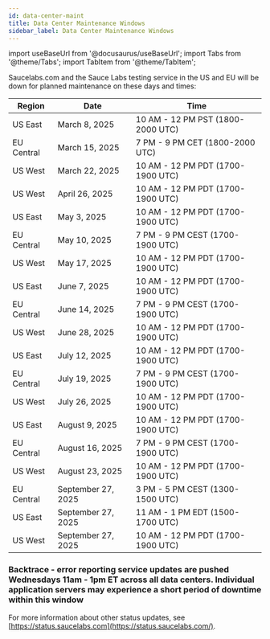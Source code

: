 ```yaml
---
id: data-center-maint
title: Data Center Maintenance Windows
sidebar_label: Data Center Maintenance Windows
---
```


import useBaseUrl from '@docusaurus/useBaseUrl';
import Tabs from '@theme/Tabs';
import TabItem from '@theme/TabItem';

Saucelabs.com and the Sauce Labs testing service in the US and EU will be down for planned maintenance on these days and times:

| Region     | Date               | Time                           |
| ---------- | ------------------ | ------------------------------ |
| US East    | March 8, 2025      | 10 AM - 12 PM PST (1800-2000 UTC) |
| EU Central | March 15, 2025     | 7 PM - 9 PM CET (1800-2000 UTC) |
| US West    | March 22, 2025     | 10 AM - 12 PM PDT (1700-1900 UTC) |
| US West    | April 26, 2025     | 10 AM - 12 PM PDT (1700-1900 UTC) |
| US East    | May 3, 2025        | 10 AM - 12 PM PDT (1700-1900 UTC) |
| EU Central | May 10, 2025       | 7 PM - 9 PM CEST (1700-1900 UTC) |
| US West    | May 17, 2025       | 10 AM - 12 PM PDT (1700-1900 UTC) |
| US East    | June 7, 2025       | 10 AM - 12 PM PDT (1700-1900 UTC) |
| EU Central | June 14, 2025      | 7 PM - 9 PM CEST (1700-1900 UTC) |
| US West    | June 28, 2025      | 10 AM - 12 PM PDT (1700-1900 UTC) |
| US East    | July 12, 2025      | 10 AM - 12 PM PDT (1700-1900 UTC) |
| EU Central | July 19, 2025      | 7 PM - 9 PM CEST (1700-1900 UTC) |
| US West    | July 26, 2025      | 10 AM - 12 PM PDT (1700-1900 UTC) |
| US East    | August 9, 2025      | 10 AM - 12 PM PDT (1700-1900 UTC) |
| EU Central | August 16, 2025      | 7 PM - 9 PM CEST (1700-1900 UTC) |
| US West    | August 23, 2025      | 10 AM - 12 PM PDT (1700-1900 UTC) |
| EU Central | September 27, 2025      | 3 PM - 5 PM CEST (1300-1500 UTC) |
| US East    | September 27, 2025      | 11 AM - 1 PM EDT (1500-1700 UTC) |
| US West    | September 27, 2025      | 10 AM - 12 PM PDT (1700-1900 UTC) |





### Backtrace - error reporting service updates are pushed Wednesdays 11am - 1pm ET across all data centers. Individual application servers may experience a short period of downtime within this window

For more information about other status updates, see [https://status.saucelabs.com](https://status.saucelabs.com/).
